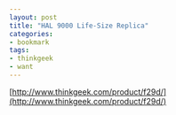 ```yaml
---
layout: post
title: "HAL 9000 Life-Size Replica"
categories:
- bookmark
tags:
- thinkgeek
- want
---
```

[http://www.thinkgeek.com/product/f29d/](http://www.thinkgeek.com/product/f29d/)
